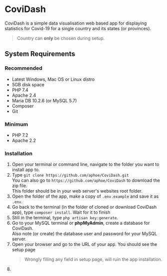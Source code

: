 # CoviDash
CoviDash is a simple data visualisation web based app for displaying statistics for Covid-19 for a single country and its states (or provinces).

> Country can **only** be chosen during setup. 

## System Requirements

### Recommended
- Latest Windows, Mac OS or Linux distro
- 5GB disk space
- PHP 7.4
- Apache 2.4
- Maria DB 10.2.6 (or MySQL 5.7) 
- Composer
- Git

### Minimum
- PHP 7.2
- Apache 2.2

### Installation
1. Open your terminal or command line, navigate to the folder you want to install app to.
2. Type `git clone https://github.com/aphoe/CoviDash.git` <br >
    You can also go to `https://github.com/aphoe/CoviDash` to download the zip file.<br>
    This folder should be in your web server's websites root folder.
3. Open the folder of the app, make a copy of `.env.example` and save it as `.env`.
4. Go back to the terminal (in the folder of cloned or download CoviDash app), type `composer install`. Wait for it to finish
5. Still in the terminal, type `php artisan key:generate`.
5. Go to your MySQL terminal or **phpMyAdmin**, create a database for CoviDash. <br>
    Also note (or create) the database user and password for your MySQL server.
6. Open your browser and go to the URL of your app. You should see the setup page
    > Wrongly filling any field in setup page, will ruin the app installation.
8.
